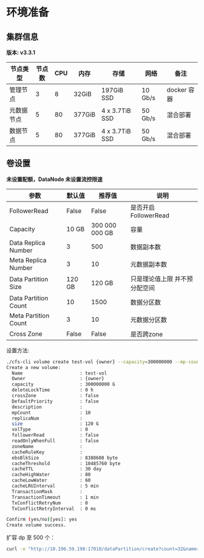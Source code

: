 # 环境准备

## 集群信息

**版本: v3.3.1**

| 节点类型   | 节点数 | CPU | 内存   | 存储           | 网络    | 备注       |
|--------|--------|-----|--------|----------------|---------|----------|
| 管理节点   | 3      | 8   | 32GiB  | 197GiB SSD     | 10 Gb/s | docker 容器 |
| 元数据节点 | 5      | 80  | 377GiB | 4 x 3.7TiB SSD | 50 Gb/s | 混合部署   |
| 数据节点   | 5      | 80  | 377GiB | 4 x 3.7TiB SSD | 50 Gb/s | 混合部署   |


## 卷设置

**未设置配额，DataNode 未设置流控限速**

| 参数                 | 默认值 | 推荐值         | 说明                          |
|----------------------|--------|----------------|-----------------------------|
| FollowerRead         | False  | False          | 是否开启 FollowerRead          |
| Capacity             | 10 GB  | 300 000 000 GB | 容量                          |
| Data Replica Number  | 3      | 500            | 数据副本数                    |
| Meta Replica Number  | 3      | 10             | 元数据副本数                  |
| Data Partition Size  | 120 GB | 120 GB         | 只是理论值上限 并不预分配空间 |
| Data Partition Count | 10     | 1500           | 数据分区数                    |
| Meta Partition Count | 3      | 10             | 元数据分区数                  |
| Cross Zone           | False  | False          | 是否跨zone                    |

设置方法:

```bash
./cfs-cli volume create test-vol {owner} --capacity=300000000 --mp-count=10
Create a new volume:
  Name                     : test-vol
  Owner                    : {owner}
  capacity                 : 300000000 G
  deleteLockTime           : 0 h
  crossZone                : false
  DefaultPriority          : false
  description              : 
  mpCount                  : 10
  replicaNum               : 
  size                     : 120 G
  volType                  : 0
  followerRead             : false
  readOnlyWhenFull         : false
  zoneName                 : 
  cacheRuleKey             : 
  ebsBlkSize               : 8388608 byte
  cacheThreshold           : 10485760 byte
  cacheTTL                 : 30 day
  cacheHighWater           : 80
  cacheLowWater            : 60
  cacheLRUInterval         : 5 min
  TransactionMask          : 
  TransactionTimeout       : 1 min
  TxConflictRetryNum       : 0
  TxConflictRetryInterval  : 0 ms

Confirm (yes/no)[yes]: yes
Create volume success.
```

扩容 dp 至 500 个：

```bash
curl -v "http://10.196.59.198:17010/dataPartition/create?count=32&name=test-vol"
```

